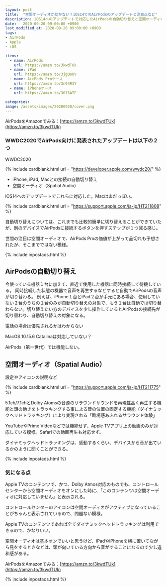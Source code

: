 ```yaml
---
layout: post
title:  "空間オーディオが効かない？iOS14でのAirPodsのアップデートと注意点など"
description: iOS14へのアップデートで対応したAirPodsの自動切り替えと空間オーディオについて使ってみた感想とよくわからない点などのまとめ
date:   2020-09-20 09:00:00 +0900
last_modified_at: 2020-09-20 09:00:00 +0900
tags:
- AirPods
- Apple
- iOS

items:
  - name: AirPods
    url: https://amzn.to/3kwdTUk
  - name: iPad
    url: https://amzn.to/3jgQoOV
  - name: AirPods Proケース
    url: https://amzn.to/3n04R3Y
  - name: iPhoneケース
    url: https://amzn.to/30l5ATF

categories:
image: /assets/images/20200920/cover.png
---
```



AirPodsをAmazonでみる：[https://amzn.to/3kwdTUk](https://amzn.to/3kwdTUk)

### WWDC2020でAirPods向けに発表されたアップデートは以下の２つ

WWDC2020

{% include cardblank.html url = "https://developer.apple.com/wwdc20/" %}


- iPhone, iPad, Macとの接続の自動切り替え
- 空間オーディオ（Spatial Audio）

iOS14へのアップデートでこれらに対応した。Macはまだっぽい。

{% include cardblank.html url = "https://support.apple.com/ja-jp/HT211808" %}


自動切り替えについては、これまでも比較的簡単に切り替えることができていたが、別のデバイスでAirPodsに接続するボタンを押すステップが１つ減る感じ。

世間の注目は空間オーディオで、AirPods Proの価値が上がって品切れも予想されたが、そこまでではない模様。

{% include inpostads.html %}


## AirPodsの自動切り替え

今使っている機器１台に加えて、直近で使用した機器に同時接続して待機している。
同時接続した状態の機器で音声を再生するなどすると自動でAirPodsの音声が切り替わる。
例えば、iPhone１台とiPad２台が手元にある場合、使用していない２台のうちの１台のみが自動切り替えの対象で、もう１台は自動では切り替わらない。切り替えたい方のデバイスを少し操作しているとAirPodsの接続先が切り替わり、自動切り替えの対象になる。

電話の場合は優先されるかはわからない

MacOS 10.15.6 Catalinaは対応していない？

AirPods（第一世代）では機能しない。


## 空間オーディオ（Spatial Audio）

設定やアイコンの説明など

{% include cardblank.html url = "https://support.apple.com/ja-jp/HT211775" %}

5.1ch/7.1chとDolby Atomsの音源のサラウンドサウンドを再現性高く再生する機能と頭の動きをトラッキングする事による音の位置の固定する機能（ダイナミックヘッドトラッキング）により実現される「臨場感あふれるサラウンド体験」

YouTubeやPrime Videoなどでは機能せず、Apple TVアプリ上の動画のみが対応している模様。Safariでの動画再生も対応せず。

ダイナミックヘッドトラッキングは、感動するくらい、デバイスから音が出ているかのように聞くことができる。

{% include inpostads.html %}

### 気になる点

Apple TVのコンテンツで、かつ、Dolby Atmos対応のものでも、コントロールセンターから空間オーディオをオンにした時に、「このコンテンツは空間オーディオに対応していません」と表示される。

コントロールセンターのアイコンは空間オーディオがアクティブになっていることがちゃんと表示されているので、問題ない模様。

Apple TVのコンテンツであれば全てダイナミックヘッドトラッキングは利用できるので、かなりいい。

空間オーディオは基本オンでいいと思うけど、iPadやiPhoneを横に置いてながら見をするときなどは、頭が向いている方向から音がすることになるので少し違和感がある。

AirPodsをAmazonでみる：[https://amzn.to/3kwdTUk](https://amzn.to/3kwdTUk)

{% include inpostads.html %}
